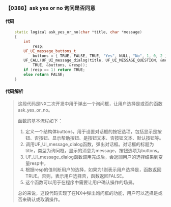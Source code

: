 ### 【0388】ask yes or no 询问是否同意

#### 代码

```cpp
    static logical ask_yes_or_no(char *title, char *message)  
    {  
        int  
            resp;  
        UF_UI_message_buttons_t  
            buttons = { TRUE, FALSE, TRUE, "Yes", NULL, "No", 1, 0, 2 };  
        UF_CALL(UF_UI_message_dialog(title, UF_UI_MESSAGE_QUESTION, &message, 1,  
            TRUE, &buttons, &resp));  
        if (resp == 1) return TRUE;  
        else return FALSE;  
    }

```

#### 代码解析

> 这段代码是NX二次开发中用于弹出一个询问框，让用户选择是或否的函数ask_yes_or_no。
>
> 函数的基本流程如下：
>
> 1. 定义一个结构体buttons，用于设置对话框的按钮选项，包括显示是按钮、否按钮、显示帮助按钮、是按钮文本、否按钮文本、默认按钮等。
> 2. 调用UF_UI_message_dialog函数，弹出对话框。对话框的标题为title，类型为询问框，显示的消息为message，按钮选项为buttons。
> 3. UF_UI_message_dialog函数调用完成后，会返回用户的选择结果到变量resp中。
> 4. 根据resp的值判断用户的选择，如果为1则表示用户选择是，函数返回TRUE。否则，表示用户选择否，函数返回FALSE。
> 5. 这个函数可以用于在程序中需要让用户确认操作的场景。
>
> 总的来说，这段代码实现了在NX中弹出询问框的功能，用户可以选择是或否来确认或取消操作。
>
